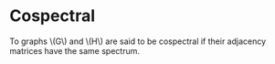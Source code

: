 Cospectral
==========

To graphs \\(G\\) and \\(H\\) are said to be cospectral if their adjacency matrices have the same spectrum.